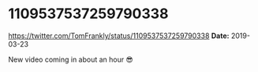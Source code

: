 # 1109537537259790338
https://twitter.com/TomFrankly/status/1109537537259790338
**Date:** 2019-03-23

New video coming in about an hour 😎
